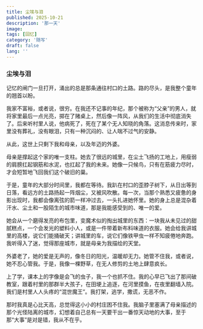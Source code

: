 ```yaml
---
title: 尘埃与泪
published: 2025-10-21
description: '那一天'
image:
tags: [回忆]
category: '随写'
draft: false
lang: ''
---
```




<h3>尘埃与泪</h3>

记忆的闸门一旦打开，涌出的总是那条通往村口的土路。路的尽头，是我整个童年的翘首以盼。

我家不富裕，或者说，很穷。在我还不记事的年纪，那个被称为“父亲”的男人，就将家里最后一点光亮，掷在了赌桌上，然后像一阵风，从我们的生活中彻底消失了。后来听村里人说，他病死了，死在了某个无人知晓的角落。这消息传来时，家里没有葬礼，没有眼泪，只有一种沉闷的、让人喘不过气的安静。

从此，这世上只剩下我和母亲，以及年迈的外婆。

母亲是撑起这个家的唯一支柱。她去了很远的城里，在尘土飞扬的工地上，用瘦弱的肩膀扛起钢筋和水泥，也扛起了我的未来。她像一只候鸟，只有在筋疲力尽时，才会短暂地飞回我们这个破旧的巢。

于是，童年的大部分时间里，我都在等待。我趴在村口的歪脖子树下，从日出等到日落，看远方的土路扬起一阵烟尘，又被风吹散。每一次，当那个熟悉又疲惫的身影出现时，我都会像离弦的箭一样冲过去，一头扎进她怀里。她的身上总是混杂着汗水、尘土和一股陌生的城市味道，那是我能感受到的、唯一的爱。

她会从一个磨得发亮的布包里，变魔术似的掏出城里的东西：一块我从未见过的甜腻糕点，一个会发光的塑料小人，或是一件带着新布料味道的衣服。她会给我讲城里的高楼，说它们能捅破天；讲城里的车，说它们像铁甲虫一样不知疲倦地奔跑。我听得入了迷，觉得那座城市，就是母亲为我描绘的天堂。

外婆老了，她的爱是无声的，像冬日的阳光，温暖却无力。她管不住我，或者说，她不忍心管我。于是，我像一棵野草，在无人修剪的土地上肆意疯长。

上了学，课本上的字像是会飞的虫子，我一个也抓不住。我的心早已飞出了那间破教室，跟着村里的那群半大孩子，在田埂上追逐，在河里摸鱼，在夜里翻墙入院。我们是村里人人头疼的“混世魔王”。我打架，逃学，撒谎，无恶不作。

那时我真是心比天高，总觉得这小小的村庄困不住我。我脑子里塞满了母亲描述的那个光怪陆离的城市，幻想着自己总有一天要干出一番惊天动地的大事，至于那“大事”是对是错，我从不在乎。
